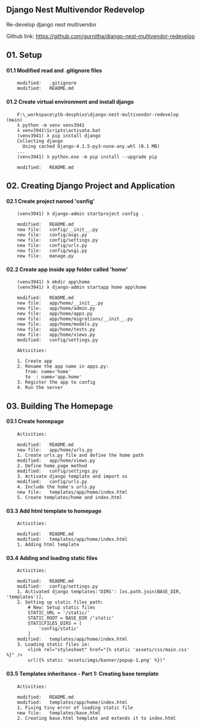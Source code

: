 ## Django Nest Multivendor Redevelop
Re-develop django nest multivendor

Github link: https://github.com/gurnitha/django-nest-multivendor-redevelop


## 01. Setup


#### 01.1 Modified read and .gitignore files

        modified:   .gitignore
        modified:   README.md


#### 01.2 Create virtual environment and install django


        F:\_workspace\ytb-desphixs\django-nest-multivendor-redevelop (main)
        λ python -m venv venv3941
        λ venv3941\Scripts\activate.bat
        (venv3941) λ pip install django
        Collecting django
          Using cached Django-4.1.5-py3-none-any.whl (8.1 MB)
        ...
        (venv3941) λ python.exe -m pip install --upgrade pip

        modified:   README.md


## 02. Creating Django Project and Application


#### 02.1 Create project named 'config'

        (venv3941) λ django-admin startproject config .

        modified:   README.md
        new file:   config/__init__.py
        new file:   config/asgi.py
        new file:   config/settings.py
        new file:   config/urls.py
        new file:   config/wsgi.py
        new file:   manage.py


#### 02.2 Create app inside app folder called 'home'

        (venv3941) λ mkdir app\home
        (venv3941) λ django-admin startapp home app\home

        modified:   README.md
        new file:   app/home/__init__.py
        new file:   app/home/admin.py
        new file:   app/home/apps.py
        new file:   app/home/migrations/__init__.py
        new file:   app/home/models.py
        new file:   app/home/tests.py
        new file:   app/home/views.py
        modified:   config/settings.py

        Aktivities:

        1. Create app
        2. Rename the app name in apps.py:
           from: name='home'
           to  : name='app.home'
        3. Register the app to config
        4. Run the server


## 03. Building The Homepage


#### 03.1 Create homepage

        Activities:		

        modified:   README.md
        new file:   app/home/urls.py
        1. Create urls.py file and define the home path
        modified:   app/home/views.py
        2. Define home_page method
        modified:   config/settings.py
        3. Activate django template and import os
        modified:   config/urls.py
        4. Include the home's urls.py 
        new file:   templates/app/home/index.html
        5. Create templates/home and index.html


#### 03.3 Add html template to homepage

        Activities:

        modified:   README.md
        modified:   templates/app/home/index.html
        1. Adding html template


#### 03.4 Adding and loading static files

        Activities:

        modified:   README.md
        modified:   config/settings.py
        1. Activated django templates:'DIRS': [os.path.join(BASE_DIR, 'templates')],
        2. Setting up static files path:
	        # New: Setup static files
	        STATIC_URL = '/static/'
	        STATIC_ROOT = BASE_DIR /'static'
	        STATICFILES_DIRS = [
	        	'config/static'
	        ]
        modified:   templates/app/home/index.html
        3. Loading static files ie:
        	<link rel="stylesheet" href="{% static 'assets/css/main.css' %}" />
        	url({% static 'assets/imgs/banner/popup-1.png' %})"


#### 03.5 Templates inheritance - Part 1: Creating base template 

        Activities:

        modified:   README.md
        modified:   templates/app/home/index.html
        1. Fixing tiny error of loading static file
        new file:   templates/base.html
        2. Creating base.html template and extends it to index.html